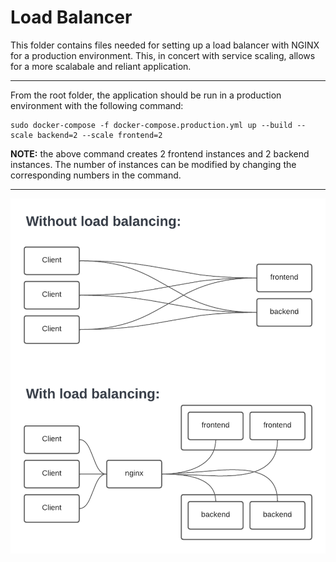 # Load Balancer

This folder contains files needed for setting up a load balancer with NGINX for a production environment. This, in concert with service scaling, allows for a more scalabale and reliant application.

---

From the root folder, the application should be run in a production environment with the following command:

```
sudo docker-compose -f docker-compose.production.yml up --build --scale backend=2 --scale frontend=2
```

**NOTE:** the above command creates 2 frontend instances and 2 backend instances. The number of instances can be modified by changing the corresponding numbers in the command.

---

![a visual comparison with and without load balancing](docs/fig_0.png)